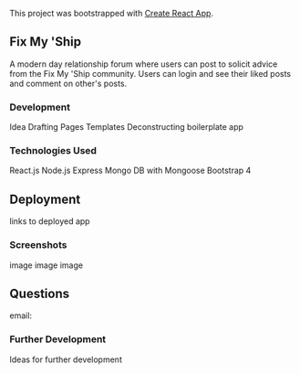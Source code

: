 This project was bootstrapped with [Create React App](https://github.com/facebook/create-react-app).

## Fix My 'Ship

A modern day relationship forum where users can post to solicit advice from the Fix My 'Ship community. Users can login and see their liked posts and comment on other's posts.

### Development

Idea
Drafting Pages
Templates
Deconstructing boilerplate app

### Technologies Used

React.js
Node.js
Express
Mongo DB with Mongoose
Bootstrap 4

## Deployment

links to deployed app

### Screenshots

image 
image
image

## Questions

email:

### Further Development

Ideas for further development
